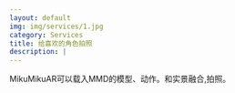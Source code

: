 ```yaml
---
layout: default
img: img/services/1.jpg
category: Services
title: 给喜欢的角色拍照
description: |
---
```

  MikuMikuAR可以载入MMD的模型、动作。和实景融合,拍照。